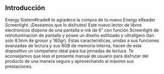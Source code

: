 ﻿## Introducción
Energy Sistem#trade# te agradece la compra de tu nuevo Energy eReader Screenlight. ¡Deseamos que lo disfrutes! Este nuevo lector de libros electrónicos dispone de una pantalla e-ink de 6” con función Screenlight de retroiluminación de pantalla y posee un diseño estilizado y ultraligero (tan solo 8.1mm de grosor y 160gr). Estas características, unidas a sus funciones avanzadas de lectura y sus 8GB de memoria interna, hacen de este dispositivo un compañero ideal para tus jornadas de lectura. Te aconsejamos que leas el presente manual de usuario para disfrutar del producto de una manera segura y aprovechando al máximo sus prestaciones.
